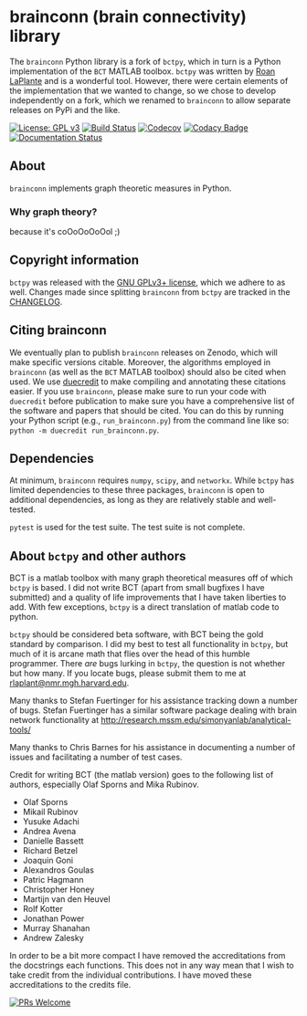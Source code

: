 # brainconn (brain connectivity) library

The `brainconn` Python library is a fork of `bctpy`, which in turn is a Python implementation of the `BCT` MATLAB toolbox. `bctpy` was written by [Roan LaPlante](https://github.com/aestrivex) and is a wonderful tool. However, there were certain elements of the implementation that we wanted to change, so we chose to develop independently on a fork, which we renamed to `brainconn` to allow separate releases on PyPi and the like.

[![License: GPL v3](https://img.shields.io/badge/license-GPL%20v3-blue.svg)](https://www.gnu.org/licenses/gpl-3.0)
[![Build Status](https://travis-ci.org/FIU-Neuro/brainconn.svg?branch=master)](https://travis-ci.org/FIU-Neuro/brainconn)
[![Codecov](https://codecov.io/gh/FIU-Neuro/brainconn/branch/master/graph/badge.svg)](https://codecov.io/gh/FIU-Neuro/brainconn)
[![Codacy Badge](https://api.codacy.com/project/badge/Grade/1e2340c0a02d45c1b21e22e8f92f2a35)](https://www.codacy.com/project/tsalo/brainconn/dashboard?utm_source=github.com&amp;utm_medium=referral&amp;utm_content=FIU-Neuro/brainconn&amp;utm_campaign=Badge_Grade_Dashboard)
[![Documentation Status](https://readthedocs.org/projects/brainconn/badge/?version=latest)](http://brainconn.readthedocs.io/en/latest/?badge=latest)

## About

`brainconn` implements graph theoretic measures in Python.

### Why graph theory?
because it's coOoOoOoOol ;)


## Copyright information

`bctpy` was released with the [GNU GPLv3+ license](https://www.gnu.org/licenses/gpl-3.0), which we adhere to as well. Changes made since splitting `brainconn` from `bctpy` are tracked in the [CHANGELOG](CHANGELOG.md).

## Citing brainconn

We eventually plan to publish `brainconn` releases on Zenodo, which will make specific versions citable. Moreover, the algorithms employed in `brainconn` (as well as the `BCT` MATLAB toolbox) should also be cited when used. We use [duecredit](https://github.com/duecredit/duecredit) to make compiling and annotating these citations easier. If you use `brainconn`, please make sure to run your code with `duecredit` before publication to make sure you have a comprehensive list of the software and papers that should be cited. You can do this by running your Python script (e.g., `run_brainconn.py`) from the command line like so: `python -m duecredit run_brainconn.py`.

## Dependencies

At minimum, `brainconn` requires `numpy`, `scipy`, and `networkx`. While `bctpy` has limited dependencies to these three packages, `brainconn` is open to additional dependencies, as long as they are relatively stable and well-tested.

`pytest` is used for the test suite. The test suite is not complete.

## About `bctpy` and other authors

BCT is a matlab toolbox with many graph theoretical measures off of which `bctpy`
is based.  I did not write BCT (apart from small bugfixes I have submitted)
and a quality of life improvements that I have taken liberties to add.
With few exceptions, `bctpy` is a direct translation of matlab code to python.

`bctpy` should be considered beta software, with BCT being the gold standard by
comparison. I did my best to test all functionality in `bctpy`, but much of it is
arcane math that flies over the head of this humble programmer. There *are*
bugs lurking in `bctpy`, the question is not whether but how many. If you locate
bugs, please submit them to me at rlaplant@nmr.mgh.harvard.edu.

Many thanks to Stefan Fuertinger for his assistance tracking down a number of
bugs. Stefan Fuertinger has a similar software package dealing with brain
network functionality at http://research.mssm.edu/simonyanlab/analytical-tools/

Many thanks to Chris Barnes for his assistance in documenting a number of issues and facilitating a number of test cases.

Credit for writing BCT (the matlab version) goes to the following list of
authors, especially Olaf Sporns and Mika Rubinov.

- Olaf Sporns
- Mikail Rubinov
- Yusuke Adachi
- Andrea Avena
- Danielle Bassett
- Richard Betzel
- Joaquin Goni
- Alexandros Goulas
- Patric Hagmann
- Christopher Honey
- Martijn van den Heuvel
- Rolf Kotter
- Jonathan Power
- Murray Shanahan
- Andrew Zalesky

In order to be a bit more compact I have removed the accreditations from the
docstrings each functions. This does not in any way mean that I wish to take
credit from the individual contributions. I have moved these accreditations
to the credits file.


[![PRs Welcome](https://img.shields.io/badge/PRs-welcome-brightgreen.svg?style=flat-square)](http://makeapullrequest.com)
